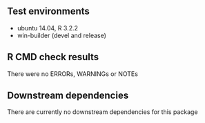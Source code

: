 ## Test environments

- ubuntu 14.04, R 3.2.2
- win-builder (devel and release)

## R CMD check results
There were no ERRORs, WARNINGs or NOTEs

## Downstream dependencies
There are currently no downstream dependencies for this package